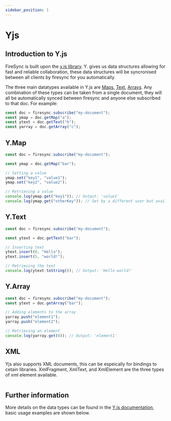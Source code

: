 ```yaml
---
sidebar_position: 1
---
```


# Yjs

## Introduction to Y.js

FireSync is built upon the [y.js library](https://github.com/yjs/yjs). Y. gives us data structures allowing for fast and reliable collaboration, these data structures will be syncronised between all clients by firesync for you automatically.

The three main datatypes available in Y.js are [Maps](#ymap), [Text](#ytext), [Arrays](#yarray). Any combination of these types can be taken from a single document, they will all be automatically synced between firesync and anyone else subscribed to that doc. For example:

```js
const doc = firesync.subscribe("my-document");
const ymap = doc.getMap("a");
const ytext = doc.getText("b");
const yarray = doc.getArray("c");
```

## Y.Map

```js
const doc = firesync.subscribe("my-document");

const ymap = doc.getMap("bar");

// Setting a value
ymap.set("key1", "value1");
ymap.set("key2", "value2");

// Retrieving a value
console.log(ymap.get("key1")); // Output: 'value1'
console.log(ymap.get("otherKey")); // Set by a different user but available here too!
```

## Y.Text

```js
const doc = firesync.subscribe("my-document");

const ytext = doc.getText("bar");

// Inserting text
ytext.insert(0, "Hello");
ytext.insert(5, "world!");

// Retrieving the text
console.log(ytext.toString()); // Output: 'Hello world!'
```

## Y.Array

```js
const doc = firesync.subscribe("my-document");
const ytext = doc.getArray("bar");

// Adding elements to the array
yarray.push("element1");
yarray.push("element2");

// Retrieving an element
console.log(yarray.get(0)); // Output: 'element1'
```

## XML

Yjs also supports XML documents, this can be espeically for bindings to cetain libraries. XmlFragment, XmlText, and XmlElement are the three types of xml element available.

```js

```

## Further information

More details on the data types can be found in the [Y.js documentation](https://github.com/yjs/yjs#shared-types), basic usage examples are shown below.
